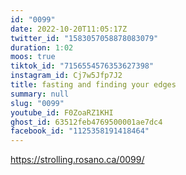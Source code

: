 ```yaml
---
id: "0099"
date: 2022-10-20T11:05:17Z
twitter_id: "1583057058878083079"
duration: 1:02
moos: true
tiktok_id: "7156554576353627398"
instagram_id: Cj7w5Jfp7J2
title: fasting and finding your edges
summary: null
slug: "0099"
youtube_id: F0ZoaRZ1KHI
ghost_id: 63512feb4769500001ae7dc4
facebook_id: "1125358191418464"
---
```

https://strolling.rosano.ca/0099/
